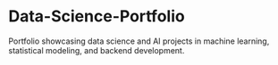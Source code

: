# Data-Science-Portfolio
Portfolio showcasing data science and AI projects in machine learning, statistical modeling, and backend development.
